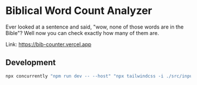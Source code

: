 # Biblical Word Count Analyzer

Ever looked at a sentence and said, "wow, none of those words are in the Bible"? Well now you can check exactly how many of them are.

Link: https://bib-counter.vercel.app

## Development

```bash
npx concurrently "npm run dev -- --host" "npx tailwindcss -i ./src/input.css -o ./src/output.css --watch"
```
